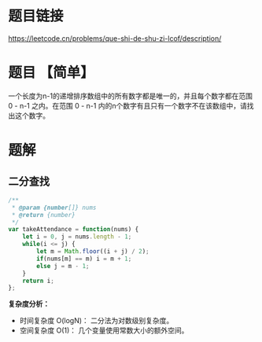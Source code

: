 # 题目链接

https://leetcode.cn/problems/que-shi-de-shu-zi-lcof/description/

# 题目 【简单】

一个长度为n-1的递增排序数组中的所有数字都是唯一的，并且每个数字都在范围 0 - n-1 之内。在范围 0 - n-1 内的n个数字有且只有一个数字不在该数组中，请找出这个数字。

# 题解

## 二分查找

```js
/**
 * @param {number[]} nums
 * @return {number}
 */
var takeAttendance = function(nums) {
    let i = 0, j = nums.length - 1;
    while(i <= j) {
        let m = Math.floor((i + j) / 2);
        if(nums[m] == m) i = m + 1;
        else j = m - 1;
    }
    return i;
};
```

**复杂度分析：**

- 时间复杂度 O(log⁡N)： 二分法为对数级别复杂度。
- 空间复杂度 O(1)： 几个变量使用常数大小的额外空间。
